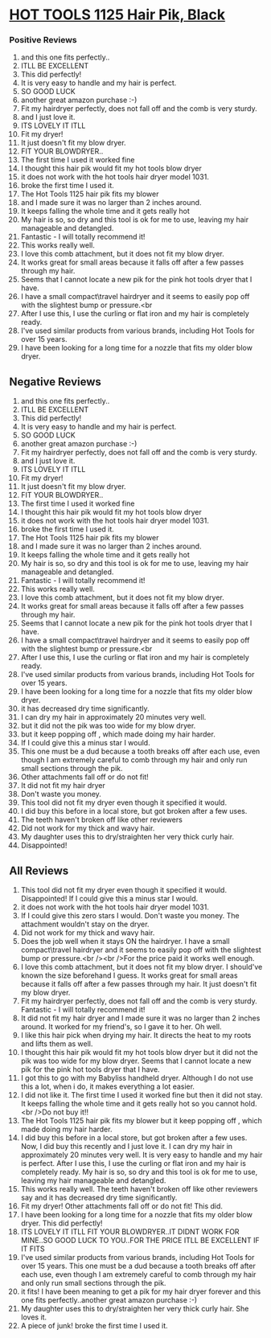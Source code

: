 # [HOT TOOLS 1125 Hair Pik, Black](https://products.checkmycream.com/products/HOT-TOOLS-1125-Hair-Pik-Black.html)

### Positive Reviews

<ol>
      <li>and this one fits perfectly..</li>
      <li>ITLL BE EXCELLENT</li>
      <li>This did perfectly!</li>
      <li>It is very easy to handle and my hair is perfect.</li>
      <li>SO GOOD LUCK</li>
      <li>another great amazon purchase :-)</li>
      <li>Fit my hairdryer perfectly, does not fall off and the comb is very sturdy.  </li>
      <li>and I just love it.</li>
      <li>ITS LOVELY IT ITLL</li>
      <li>Fit my dryer!</li>
      <li>It just doesn&#x27;t fit my blow dryer.</li>
      <li>FIT YOUR BLOWDRYER..</li>
      <li>The first time I used it worked fine</li>
      <li>I thought this hair pik would fit my hot tools blow dryer</li>
      <li>it does not work with the hot tools hair dryer model 1031.</li>
      <li>broke the first time I used it.</li>
      <li>The Hot Tools 1125 hair pik fits my blower</li>
      <li>and I made sure it was no larger than 2 inches around.</li>
      <li>It keeps falling the whole time and it gets really hot</li>
      <li>My hair is so, so dry and this tool is ok for me to use, leaving my hair manageable and detangled.</li>
      <li>Fantastic - I will totally recommend it!</li>
      <li>This works really well.</li>
      <li>I love this comb attachment, but it does not fit my blow dryer.</li>
      <li>It works great for small areas because it falls off after a few passes through my hair.</li>
      <li>Seems that I cannot locate a new pik for the pink hot tools dryer that I have.</li>
      <li>I have a small compact\travel hairdryer and it seems to easily pop off with the slightest bump or pressure.&lt;br</li>
      <li>After I use this, I use the curling or flat iron and my hair is completely ready.</li>
      <li>I&#x27;ve used similar products from various brands, including Hot Tools for over 15 years.</li>
      <li>I have been looking for a long time for a nozzle that fits my older blow dryer.  </li>
</ol>


<h2>Negative Reviews</h2>
<ol>
<li> and this one fits perfectly..</li>
<li> ITLL BE EXCELLENT</li>
<li> This did perfectly!</li>
<li> It is very easy to handle and my hair is perfect.</li>
<li> SO GOOD LUCK</li>
<li> another great amazon purchase :-)</li>
<li> Fit my hairdryer perfectly, does not fall off and the comb is very sturdy.  </li>
<li> and I just love it.</li>
<li> ITS LOVELY IT ITLL</li>
<li> Fit my dryer!</li>
<li> It just doesn&#x27;t fit my blow dryer.</li>
<li> FIT YOUR BLOWDRYER..</li>
<li> The first time I used it worked fine</li>
<li> I thought this hair pik would fit my hot tools blow dryer</li>
<li> it does not work with the hot tools hair dryer model 1031.</li>
<li> broke the first time I used it.</li>
<li> The Hot Tools 1125 hair pik fits my blower</li>
<li> and I made sure it was no larger than 2 inches around.</li>
<li> It keeps falling the whole time and it gets really hot</li>
<li> My hair is so, so dry and this tool is ok for me to use, leaving my hair manageable and detangled.</li>
<li> Fantastic - I will totally recommend it!</li>
<li> This works really well.</li>
<li> I love this comb attachment, but it does not fit my blow dryer.</li>
<li> It works great for small areas because it falls off after a few passes through my hair.</li>
<li> Seems that I cannot locate a new pik for the pink hot tools dryer that I have.</li>
<li> I have a small compact\travel hairdryer and it seems to easily pop off with the slightest bump or pressure.&lt;br</li>
<li> After I use this, I use the curling or flat iron and my hair is completely ready.</li>
<li> I&#x27;ve used similar products from various brands, including Hot Tools for over 15 years.</li>
<li> I have been looking for a long time for a nozzle that fits my older blow dryer.  </li>
<li> it has decreased dry time significantly.</li>
<li> I can dry my hair in approximately 20 minutes very well.</li>
<li> but it did not the pik was too wide for my blow dryer.</li>
<li> but it keep popping off , which made doing my hair harder.</li>
<li> If I could give this a minus star I would.</li>
<li> This one must be a dud because a tooth breaks off after each use, even though I am extremely careful to comb through my hair and only run small sections through the pik.</li>
<li> Other attachments fall off or do not fit!</li>
<li> It did not fit my hair dryer</li>
<li> Don&#x27;t waste you money.</li>
<li> This tool did not fit my dryer even though it specified it would.</li>
<li> I did buy this before in a local store, but got broken after a few uses.</li>
<li> The teeth haven&#x27;t broken off like other reviewers</li>
<li> Did not work for my thick and wavy hair.</li>
<li> My daughter uses this to dry/straighten her very thick curly hair.  </li>
<li> Disappointed!  </li>
</ol>

<h2>All Reviews</h2>

<ol>
    <li> This tool did not fit my dryer even though it specified it would. Disappointed!  If I could give this a minus star I would.</li>
    <li> it does not work with the hot tools hair dryer model 1031.</li>
    <li> If I could give this zero stars I would. Don&#x27;t waste you money. The attachment wouldn&#x27;t stay on the dryer.</li>
    <li> Did not work for my thick and wavy hair.</li>
    <li> Does the job well when it stays ON the hairdryer. I have a small compact\travel hairdryer and it seems to easily pop off with the slightest bump or pressure.&lt;br /&gt;&lt;br /&gt;For the price paid it works well enough.</li>
    <li> I love this comb attachment, but it does not fit my blow dryer. I should&#x27;ve known the size beforehand I guess. It works great for small areas because it falls off after a few passes through my hair. It just doesn&#x27;t fit my blow dryer.</li>
    <li> Fit my hairdryer perfectly, does not fall off and the comb is very sturdy.  Fantastic - I will totally recommend it!</li>
    <li> It did not fit my hair dryer and I made sure it was no larger than 2 inches around. It worked for my friend&#x27;s, so I gave it to her. Oh well.</li>
    <li> I like this hair pick when drying my hair.  It directs the heat to my roots and lifts them as well.</li>
    <li> I thought this hair pik would fit my hot tools blow dryer but it did not the pik was too wide for my blow dryer. Seems that I cannot locate a new pik for the pink hot tools dryer that I have.</li>
    <li> I got this to go with my Babyliss handheld dryer.  Although I do not use this a lot, when i do, it makes everything a lot easier.</li>
    <li> I did not like it.  The first time I used it worked fine but then it did not stay.  It keeps falling the whole time and it gets really hot so you cannot hold.&lt;br /&gt;Do not buy it!!</li>
    <li> The Hot Tools 1125 hair pik fits my blower but it keep popping off , which made doing my hair harder.</li>
    <li> I did buy this before in a local store, but got broken after a few uses. Now, I did buy this recently and I just love it. I can dry my hair in approximately 20 minutes very well. It is very easy to handle and my hair is perfect. After I use this, I use the curling or flat iron and my hair is completely ready. My hair is so, so dry and this tool is ok for me to use, leaving my hair manageable and detangled.</li>
    <li> This works really well. The teeth haven&#x27;t broken off like other reviewers say and it has decreased dry time significantly.</li>
    <li> Fit my dryer! Other attachments fall off or do not fit! This did.</li>
    <li> I have been looking for a long time for a nozzle that fits my older blow dryer.  This did perfectly!</li>
    <li> ITS LOVELY IT ITLL FIT YOUR BLOWDRYER..IT DIDNT WORK FOR MINE..SO GOOD LUCK TO YOU..FOR THE PRICE ITLL BE EXCELLENT IF IT FITS</li>
    <li> I&#x27;ve used similar products from various brands, including Hot Tools for over 15 years. This one must be a dud because a tooth breaks off after each use, even though I am extremely careful to comb through my hair and only run small sections through the pik.</li>
    <li> it fits! I have been meaning to get a pik for my hair dryer forever and this one fits perfectly..another great amazon purchase :-)</li>
    <li> My daughter uses this to dry/straighten her very thick curly hair.  She loves it.</li>
    <li> A piece of junk! broke the first time I used it.</li>
</ol>




